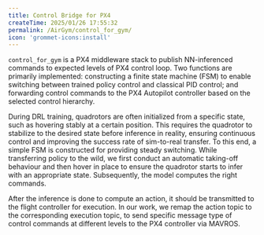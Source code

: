 ```yaml
---
title: Control Bridge for PX4
createTime: 2025/01/26 17:55:32
permalink: /AirGym/control_for_gym/
icon: 'grommet-icons:install'
---
```


`control_for_gym` is a PX4 middleware stack to publish NN-inferenced commands to expected levels of PX4 control loop. Two functions are primarily implemented: constructing a finite state machine (FSM) to enable switching between trained policy control and classical PID control; and forwarding control commands to the PX4 Autopilot controller based on the selected control hierarchy.

During DRL training, quadrotors are often initialized from a specific state, such as hovering stably at a certain position. This requires the quadrotor to stabilize to the desired state before inference in reality, ensuring continuous control and improving the success rate of sim-to-real transfer. To this end, a simple FSM is constructed for providing steady switching. While transferring policy to the wild, we first conduct an automatic taking-off behaviour and then hover in place to ensure the quadrotor starts to infer with an appropriate state. Subsequently, the model computes the right commands.

After the inference is done to compute an action, it should be transmitted to the flight controller for execution. In our work, we remap the action topic to the corresponding execution topic, to send specific message type of control commands at different levels to the PX4 controller via MAVROS.